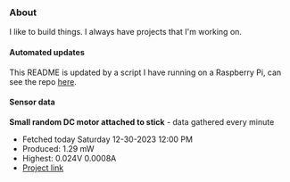 ### About
I like to build things. I always have projects that I'm working on.

#### Automated updates
This README is updated by a script I have running on a Raspberry Pi, can see the repo [here](https://github.com/jdc-cunningham/raspi-git-repo-updater).

#### Sensor data


**Small random DC motor attached to stick** - data gathered every minute
- Fetched today Saturday 12-30-2023 12:00 PM
- Produced: 1.29 mW
- Highest: 0.024V 0.0008A
- [Project link](https://github.com/jdc-cunningham/turbine-raspi)